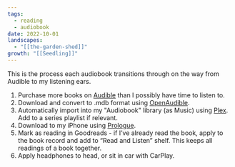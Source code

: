 ```yaml
---
tags:
  - reading
  - audiobook
date: 2022-10-01
landscapes:
  - "[[the-garden-shed]]"
growth: "[[Seedling]]"
---
```

This is the process each audiobook transitions through on the way from Audible to my listening ears.

1. Purchase more books on [Audible](https://www.audible.com.au/) than I possibly have time to listen to.
2. Download and convert to .mdb format using [OpenAudible](https://openaudible.org/).
3. Automatically import into my "Audiobook" library (as Music) using [Plex](https://plex.tv). Add to a series playlist if relevant.
4. Download to my iPhone using [Prologue](https://apps.apple.com/us/app/prologue/id1459223267).
5. Mark as reading in Goodreads - if I’ve already read the book, apply to the book record and add to “Read and Listen” shelf. This keeps all readings of a book together.
6. Apply headphones to head, or sit in car with CarPlay.